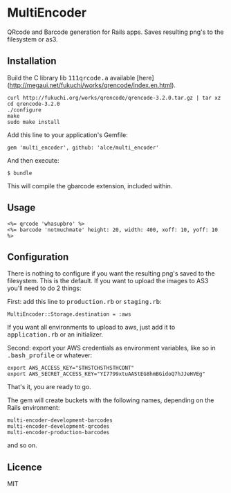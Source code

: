 # MultiEncoder

QRcode and Barcode generation for Rails apps. Saves resulting png's to the filesystem or as3.

## Installation

Build the C library lib <tt>111qrcode.a</tt> available [here] (http://megaui.net/fukuchi/works/qrencode/index.en.html).

    curl http://fukuchi.org/works/qrencode/qrencode-3.2.0.tar.gz | tar xz
    cd qrencode-3.2.0
    ./configure
    make
    sudo make install

Add this line to your application's Gemfile:

    gem 'multi_encoder', github: 'alce/multi_encoder'

And then execute:

    $ bundle

This will compile the gbarcode extension, included within.

## Usage

    <%= qrcode 'whasupbro' %>
    <%= barcode 'notmuchmate' height: 20, width: 400, xoff: 10, yoff: 10 %>

## Configuration

There is nothing to configure if you want the resulting png's saved to
the filesystem. This is the default. If you want to upload the images to
AS3 you'll need to do 2 things:

First: add this line to <tt>production.rb</tt> or <tt>staging.rb</tt>:

    MultiEncoder::Storage.destination = :aws

If you want all environments to upload to aws, just add it to
<tt>application.rb</tt> or an initializer.

Second: export your AWS credentials as environment variables, like so in
<tt>.bash_profile</tt> or whatever:

    export AWS_ACCESS_KEY="STHSTCHSTHSTHCONT"
    export AWS_SECRET_ACCESS_KEY="YI7799xtuAAStEG8hmBGidoQ7hJJeHVEg"

That's it, you are ready to go.

The gem will create buckets with the following names, depending on the
Rails environment:

    multi-encoder-development-barcodes
    multi-encoder-development-qrcodes
    multi-encoder-production-barcodes

and so on.

## Licence

MIT
